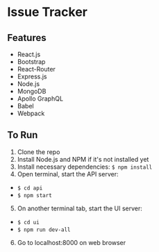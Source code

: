 # Issue Tracker

## Features

- React.js
- Bootstrap
- React-Router
- Express.js
- Node.js
- MongoDB
- Apollo GraphQL
- Babel
- Webpack

## To Run

1. Clone the repo
2. Install Node.js and NPM if it's not installed yet
3. Install necessary dependencies: `$ npm install`
4. Open terminal, start the API server:

- `$ cd api`
- `$ npm start`

5. On another terminal tab, start the UI server:

- `$ cd ui`
- `$ npm run dev-all`

6. Go to localhost:8000 on web browser
